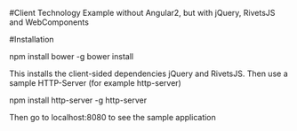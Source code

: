 #Client Technology Example without Angular2, but with jQuery, RivetsJS and WebComponents

#Installation

npm install bower -g
bower install

This installs the client-sided dependencies jQuery  and RivetsJS.
Then use a sample HTTP-Server (for example http-server)

npm install http-server -g
http-server

Then go to localhost:8080 to see the sample application